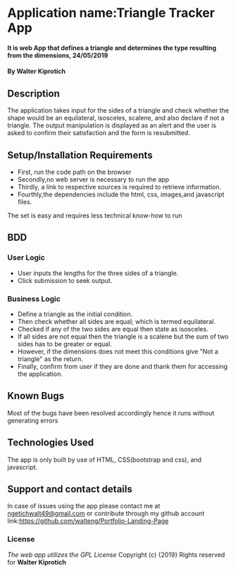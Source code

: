 # Application name:Triangle Tracker App

#### It is web App that defines a triangle and determines the type resulting from the dimensions, 24/05/2019

#### By **Walter Kiprotich**

## Description

The  application takes input for the sides of a triangle and check whether the shape would be an equilateral, isosceles, scalene, and also declare if not a triangle. The output manipulation is displayed as an alert and the user is asked to confirm their satisfaction and the form is resubmitted.

## Setup/Installation Requirements

-   First, run the code path on the browser
-   Secondly,no web server is necessary to run the app
-   Thirdly, a link to respective sources is required to retrieve information.
-   Fourthly,the dependencies include the html, css, images,and javascript files.

The set is easy and requires less technical know-how to run
## BDD

### User Logic
- User inputs the lengths for the three sides of a triangle.
- Click submission to seek output.
### Business Logic
- Define a triangle as the initial condition.
- Then check whether all sides are equal; which is termed equilateral.
- Checked if any of the two sides are equal then state as isosceles.
- If all sides are not equal then the triangle is a scalene but the sum of two sides has to be greater or equal.
- However, if the dimensions does not meet this conditions give "Not a triangle" as the return.
- Finally, confirm from user if they are done and thank them for accessing the application.

## Known Bugs

Most of the bugs have been resolved accordingly hence it runs without generating errors

## Technologies Used

The app is only built by use of HTML, CSS(bootstrap and css), and javascript.

## Support and contact details

In case of issues using the app please contact me at ngetichwalt49@gmail.com or contribute through my github account link:<https://github.com/walteng/Portfolio-Landing-Page>

### License

_The web app utilizes the GPL License_
Copyright (c) {2019} Rights reserved for **Walter Kiprotich**
